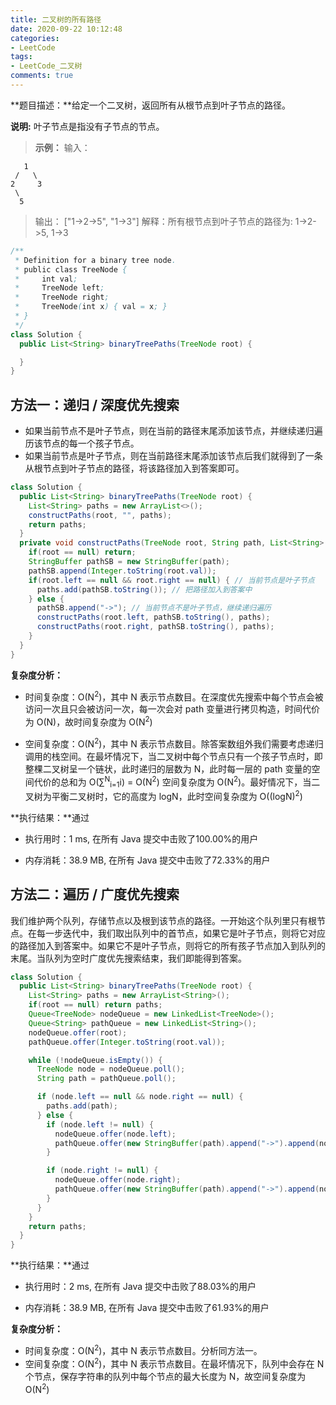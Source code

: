 ```yaml
---
title: 二叉树的所有路径
date: 2020-09-22 10:12:48
categories:
- LeetCode
tags:
- LeetCode_二叉树
comments: true
---
```


**题目描述：**给定一个二叉树，返回所有从根节点到叶子节点的路径。

**说明:** 叶子节点是指没有子节点的节点。

> **示例：**
> 输入：

```
   1
 /   \
2     3
 \
  5
```

> 输出： ["1->2->5", "1->3"]
> 解释：所有根节点到叶子节点的路径为: 1->2->5, 1->3

<!-- more -->

```java
/**
 * Definition for a binary tree node.
 * public class TreeNode {
 *     int val;
 *     TreeNode left;
 *     TreeNode right;
 *     TreeNode(int x) { val = x; }
 * }
 */
class Solution {
  public List<String> binaryTreePaths(TreeNode root) {

  }
}
```



## 方法一：递归 / 深度优先搜索

- 如果当前节点不是叶子节点，则在当前的路径末尾添加该节点，并继续递归遍历该节点的每一个孩子节点。
- 如果当前节点是叶子节点，则在当前路径末尾添加该节点后我们就得到了一条从根节点到叶子节点的路径，将该路径加入到答案即可。

```java
class Solution {
  public List<String> binaryTreePaths(TreeNode root) {
    List<String> paths = new ArrayList<>();
    constructPaths(root, "", paths);
    return paths;
  }
  private void constructPaths(TreeNode root, String path, List<String> paths){
    if(root == null) return;
    StringBuffer pathSB = new StringBuffer(path);
    pathSB.append(Integer.toString(root.val));
    if(root.left == null && root.right == null) { // 当前节点是叶子节点
      paths.add(pathSB.toString()); // 把路径加入到答案中
    } else {
      pathSB.append("->"); // 当前节点不是叶子节点，继续递归遍历
      constructPaths(root.left, pathSB.toString(), paths);
      constructPaths(root.right, pathSB.toString(), paths);
    }
  }
}
```

**复杂度分析：**

- 时间复杂度：O(N<sup>2</sup>)，其中 N 表示节点数目。在深度优先搜索中每个节点会被访问一次且只会被访问一次，每一次会对 path 变量进行拷贝构造，时间代价为 O(N)，故时间复杂度为 O(N<sup>2</sup>)

- 空间复杂度：O(N<sup>2</sup>)，其中 N 表示节点数目。除答案数组外我们需要考虑递归调用的栈空间。在最坏情况下，当二叉树中每个节点只有一个孩子节点时，即整棵二叉树呈一个链状，此时递归的层数为 N，此时每一层的 path 变量的空间代价的总和为 O(∑<sup>N</sup><sub>i=1</sub>i) = O(N<sup>2</sup>)  空间复杂度为 O(N<sup>2</sup>)。最好情况下，当二叉树为平衡二叉树时，它的高度为 logN，此时空间复杂度为 O((logN)<sup>2</sup>)

**执行结果：**通过

- 执行用时：1 ms, 在所有 Java 提交中击败了100.00%的用户

- 内存消耗：38.9 MB, 在所有 Java 提交中击败了72.33%的用户



## 方法二：遍历 / 广度优先搜索

我们维护两个队列，存储节点以及根到该节点的路径。一开始这个队列里只有根节点。在每一步迭代中，我们取出队列中的首节点，如果它是叶子节点，则将它对应的路径加入到答案中。如果它不是叶子节点，则将它的所有孩子节点加入到队列的末尾。当队列为空时广度优先搜索结束，我们即能得到答案。

```java
class Solution {
  public List<String> binaryTreePaths(TreeNode root) {
    List<String> paths = new ArrayList<String>();
    if(root == null) return paths;
    Queue<TreeNode> nodeQueue = new LinkedList<TreeNode>();
    Queue<String> pathQueue = new LinkedList<String>();
    nodeQueue.offer(root);
    pathQueue.offer(Integer.toString(root.val));

    while (!nodeQueue.isEmpty()) {
      TreeNode node = nodeQueue.poll(); 
      String path = pathQueue.poll();

      if (node.left == null && node.right == null) {
        paths.add(path);
      } else {
        if (node.left != null) {
          nodeQueue.offer(node.left);
          pathQueue.offer(new StringBuffer(path).append("->").append(node.left.val).toString());
        }

        if (node.right != null) {
          nodeQueue.offer(node.right);
          pathQueue.offer(new StringBuffer(path).append("->").append(node.right.val).toString());
        }
      }
    }
    return paths;
  }
}
```

**执行结果：**通过

- 执行用时：2 ms, 在所有 Java 提交中击败了88.03%的用户

- 内存消耗：38.9 MB, 在所有 Java 提交中击败了61.93%的用户

**复杂度分析：**

- 时间复杂度：O(N<sup>2</sup>)，其中 N 表示节点数目。分析同方法一。
- 空间复杂度：O(N<sup>2</sup>)，其中 N 表示节点数目。在最坏情况下，队列中会存在 N 个节点，保存字符串的队列中每个节点的最大长度为 N，故空间复杂度为 O(N<sup>2</sup>)